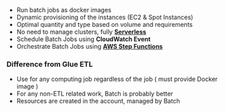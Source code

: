 - Run batch jobs as docker images
- Dynamic provisioning of the instances (EC2 & Spot Instances)
- Optimal quantity and type based on volume and requirements
- No need to manage clusters, fully **[Serverless](Serverless.md)**
- Schedule Batch Jobs using **CloudWatch Event**
- Orchestrate Batch Jobs using **[AWS Step Functions](AWS%20Step%20Functions.md)**

### Difference from Glue ETL
- Use for any computing job regardless of the job ( must provide Docker image )
- For any non-ETL related work, Batch is probably better
- Resources are created in the account, managed by Batch